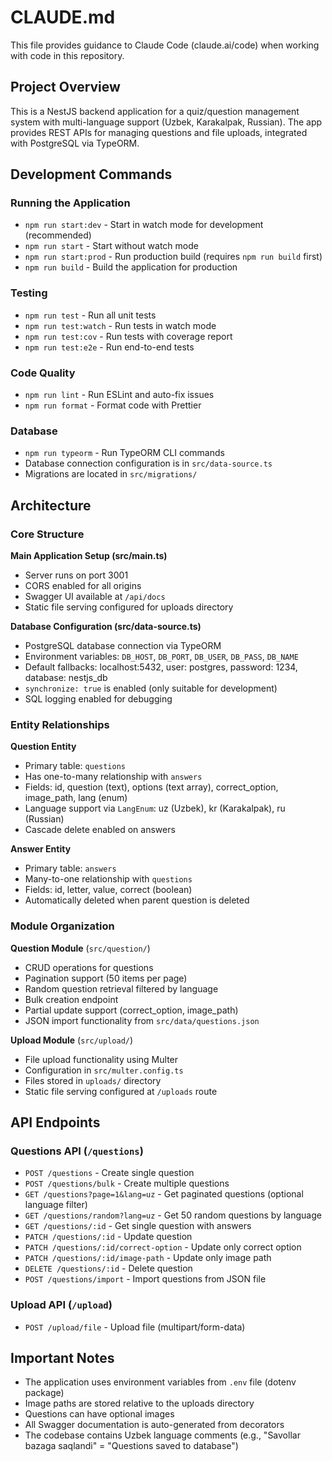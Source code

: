 # CLAUDE.md

This file provides guidance to Claude Code (claude.ai/code) when working with code in this repository.

## Project Overview

This is a NestJS backend application for a quiz/question management system with multi-language support (Uzbek, Karakalpak, Russian). The app provides REST APIs for managing questions and file uploads, integrated with PostgreSQL via TypeORM.

## Development Commands

### Running the Application
- `npm run start:dev` - Start in watch mode for development (recommended)
- `npm run start` - Start without watch mode
- `npm run start:prod` - Run production build (requires `npm run build` first)
- `npm run build` - Build the application for production

### Testing
- `npm run test` - Run all unit tests
- `npm run test:watch` - Run tests in watch mode
- `npm run test:cov` - Run tests with coverage report
- `npm run test:e2e` - Run end-to-end tests

### Code Quality
- `npm run lint` - Run ESLint and auto-fix issues
- `npm run format` - Format code with Prettier

### Database
- `npm run typeorm` - Run TypeORM CLI commands
- Database connection configuration is in `src/data-source.ts`
- Migrations are located in `src/migrations/`

## Architecture

### Core Structure

**Main Application Setup (src/main.ts)**
- Server runs on port 3001
- CORS enabled for all origins
- Swagger UI available at `/api/docs`
- Static file serving configured for uploads directory

**Database Configuration (src/data-source.ts)**
- PostgreSQL database connection via TypeORM
- Environment variables: `DB_HOST`, `DB_PORT`, `DB_USER`, `DB_PASS`, `DB_NAME`
- Default fallbacks: localhost:5432, user: postgres, password: 1234, database: nestjs_db
- `synchronize: true` is enabled (only suitable for development)
- SQL logging enabled for debugging

### Entity Relationships

**Question Entity**
- Primary table: `questions`
- Has one-to-many relationship with `answers`
- Fields: id, question (text), options (text array), correct_option, image_path, lang (enum)
- Language support via `LangEnum`: uz (Uzbek), kr (Karakalpak), ru (Russian)
- Cascade delete enabled on answers

**Answer Entity**
- Primary table: `answers`
- Many-to-one relationship with `questions`
- Fields: id, letter, value, correct (boolean)
- Automatically deleted when parent question is deleted

### Module Organization

**Question Module** (`src/question/`)
- CRUD operations for questions
- Pagination support (50 items per page)
- Random question retrieval filtered by language
- Bulk creation endpoint
- Partial update support (correct_option, image_path)
- JSON import functionality from `src/data/questions.json`

**Upload Module** (`src/upload/`)
- File upload functionality using Multer
- Configuration in `src/multer.config.ts`
- Files stored in `uploads/` directory
- Static file serving configured at `/uploads` route

## API Endpoints

### Questions API (`/questions`)
- `POST /questions` - Create single question
- `POST /questions/bulk` - Create multiple questions
- `GET /questions?page=1&lang=uz` - Get paginated questions (optional language filter)
- `GET /questions/random?lang=uz` - Get 50 random questions by language
- `GET /questions/:id` - Get single question with answers
- `PATCH /questions/:id` - Update question
- `PATCH /questions/:id/correct-option` - Update only correct option
- `PATCH /questions/:id/image-path` - Update only image path
- `DELETE /questions/:id` - Delete question
- `POST /questions/import` - Import questions from JSON file

### Upload API (`/upload`)
- `POST /upload/file` - Upload file (multipart/form-data)

## Important Notes

- The application uses environment variables from `.env` file (dotenv package)
- Image paths are stored relative to the uploads directory
- Questions can have optional images
- All Swagger documentation is auto-generated from decorators
- The codebase contains Uzbek language comments (e.g., "Savollar bazaga saqlandi" = "Questions saved to database")
